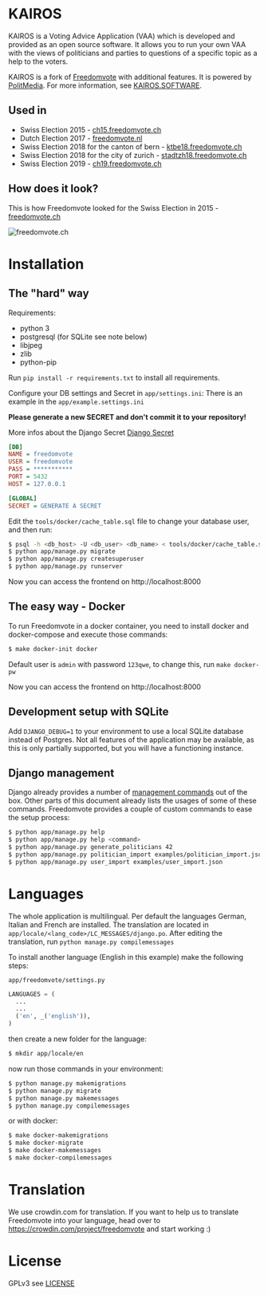 # KAIROS

KAIROS is a Voting Advice Application (VAA) which is developed and provided as an open source software. It allows you to run your own VAA with the views of politicians and parties to questions of a specific topic as a help to the voters.

KAIROS is a fork of [Freedomvote](https://github.com/freedomvote/freedomvote) with additional features. It is powered by [PolitMedia](https://www.politmedia.ch/). For more information, see [KAIROS.SOFTWARE](https://kairos.software/).

## Used in

- Swiss Election 2015 - [ch15.freedomvote.ch](https://ch15.freedomvote.ch/)
- Dutch Election 2017 - [freedomvote.nl](https://freedomvote.nl/)
- Swiss Election 2018 for the canton of bern - [ktbe18.freedomvote.ch](https://ktbe18.freedomvote.ch/)
- Swiss Election 2018 for the city of zurich - [stadtzh18.freedomvote.ch](https://stadtzh18.freedomvote.ch/)
- Swiss Election 2019 - [ch19.freedomvote.ch](https://ch19.freedomvote.ch/)

## How does it look?

This is how Freedomvote looked for the Swiss Election in 2015 - [freedomvote.ch](https://freedomvote.ch/)

![freedomvote.ch](https://raw.githubusercontent.com/freedomvote/freedomvote/master/tools/screenshot.png)

# Installation

## The "hard" way

Requirements:

- python 3
- postgresql (for SQLite see note below)
- libjpeg
- zlib
- python-pip

Run `pip install -r requirements.txt` to install all requirements.

Configure your DB settings and Secret in `app/settings.ini`:
There is an example in the `app/example.settings.ini`

**Please generate a new SECRET and don't commit it to your repository!**

More infos about the Django Secret
[Django Secret](https://docs.djangoproject.com/en/1.11/ref/settings/#std:setting-SECRET_KEY)

```ini
[DB]
NAME = freedomvote
USER = freedomvote
PASS = ***********
PORT = 5432
HOST = 127.0.0.1

[GLOBAL]
SECRET = GENERATE A SECRET
```

Edit the `tools/docker/cache_table.sql` file to change your database user, and
then run:

```bash
$ psql -h <db_host> -U <db_user> <db_name> < tools/docker/cache_table.sql
$ python app/manage.py migrate
$ python app/manage.py createsuperuser
$ python app/manage.py runserver
```

Now you can access the frontend on http://localhost:8000

## The easy way - Docker

To run Freedomvote in a docker container, you need to install docker and docker-compose and execute those commands:

```bash
$ make docker-init docker
```

Default user is `admin` with password `123qwe`, to change this, run `make docker-pw`

Now you can access the frontend on http://localhost:8000

## Development setup with SQLite

Add `DJANGO_DEBUG=1` to your environment to use a local SQLite database instead of Postgres. Not all features of the application may be available, as this is only partially supported, but you will have a functioning instance.

## Django management

Django already provides a number of [management commands](https://docs.djangoproject.com/en/1.10/ref/django-admin/) out of the box.
Other parts of this document already lists the usages of some of these commands.
Freedomvote provides a couple of custom commands to ease the setup process:

```bash
$ python app/manage.py help
$ python app/manage.py help <command>
$ python app/manage.py generate_politicians 42
$ python app/manage.py politician_import examples/politician_import.json
$ python app/manage.py user_import examples/user_import.json
```

# Languages

The whole application is multilingual. Per default the languages German, Italian and French are installed.
The translation are located in `app/locale/<lang_code>/LC_MESSAGES/django.po`. After editing the translation, run `python manage.py compilemessages`

To install another language (English in this example) make the following steps:

`app/freedomvote/settings.py`

```python
LANGUAGES = (
  ...
  ...
  ('en', _('english')),
)
```

then create a new folder for the language:

```bash
$ mkdir app/locale/en
```

now run those commands in your environment:

```bash
$ python manage.py makemigrations
$ python manage.py migrate
$ python manage.py makemessages
$ python manage.py compilemessages
```

or with docker:

```bash
$ make docker-makemigrations
$ make docker-migrate
$ make docker-makemessages
$ make docker-compilemessages
```

# Translation

We use crowdin.com for translation. If you want to help us to translate Freedomvote into your language, head over to https://crowdin.com/project/freedomvote and start working :)

# License

GPLv3 see [LICENSE](https://github.com/freedomvote/freedomvote/blob/master/LICENSE)
